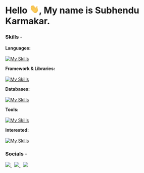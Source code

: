 # Hello <img width="30" src="https://github.com/Venom-61/Venom-61/blob/main/assets/gif/Hi.gif" />, My name is Subhendu Karmakar.

### Skills -

**Languages:**  
<br />
[![My Skills](https://skillicons.dev/icons?i=js,ts,cs)]()

**Framework & Libraries:**
<br />
<br />
[![My Skills](https://skillicons.dev/icons?i=react,redux,d3,angular,node,express,dotnet)]()

**Databases:**
<br />
<br />
[![My Skills](https://skillicons.dev/icons?i=mongodb,mysql,postgres)]()

**Tools:**
<br />
<br />
[![My Skills](https://skillicons.dev/icons?i=git,bash,vim,neovim,lua,linux,vscode,visualstudio)]()

**Interested:**
<br />
<br />
[![My Skills](https://skillicons.dev/icons?i=aws,azure,unity,threejs,go,rust)]()


### Socials -

<p align="left">
  <a href="https://twitter.com/maikarmahoon" target="_blank">
    <img src="https://skillicons.dev/icons?i=twitter" />
  </a>
  &nbsp;
  <a href="https://www.linkedin.com/in/maikarmahoon/" target="_blank">
    <img src="https://skillicons.dev/icons?i=linkedin" />
  </a>
  &nbsp;
  <a href="https://stackoverflow.com/users/14745054/subhendu-karmakar" target="_blank">
    <img src="https://skillicons.dev/icons?i=stackoverflow" />
  </a>
</p>
